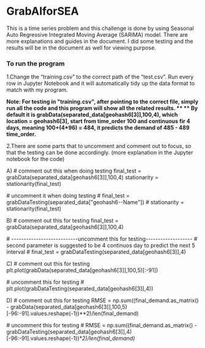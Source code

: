 # GrabAIforSEA

This is a time series problem and this challenge is done by using Seasonal Auto Regressive Integrated Moving Average (SARIMA) model.
There are more explanations and guides in the document.  I did some testing and the results will be in the document as well for viewing purpose.

### To run the program 

1.Change the “training.csv” to the correct path of the “test.csv”. Run every row in Jupyter Notebook and it will automatically tidy up the data format to match with my program.

**Note: For testing in "training.csv", after pointing to the correct file, simply run all the code and this program will show all the related results. **
** By default it is grabData(separated_data[geohash6[3]],100,4), which location = geohash6[3], start from time_order 100 and continuous fir 4 days, meaning 100+(4*96) = 484, it predicts the demand of 485 - 489 time_order.**

2.There are some parts that to uncomment and comment out to focus, so that the testing can be done accordingly. (more explanation in the Jupyter notebook for the code)

A)
\# comment out this when doing testing
final_test = grabData(separated_data[geohash6[3]],100,4)
stationarity = stationarity(final_test)

\# uncomment it when doing testing
\# final_test = grabDataTesting(separated_data["geohash6--Name"])
\# stationarity = stationarity(final_test)

B)
\# comment out this for testing
final_test = grabData(separated_data[geohash6[3]],100,4)

\# ---------------------------uncomment this for testing-------------------
\# second parameter is suggested to be 4 continuos day to predict the next 5 interval
\# final_test = grabDataTesting(separated_data[geohash6[3]],4)

C)
\# comment out this for testing
plt.plot(grabData(separated_data[geohash6[3]],100,5)[:-91])

\# uncomment this for testing
\# plt.plot(grabDataTesting(separated_data[geohash6[3]],4))

D)
\# comment out this for testing
RMSE = np.sum((final_demand.as_matrix() - grabData(separated_data[geohash6[3]],100,5)[-96:-91].values.reshape(-1))**2)/len(final_demand)

\# uncomment this for testing
\# RMSE = np.sum((final_demand.as_matrix() - grabDataTesting(separated_data[geohash6[3]],4)[-96:-91].values.reshape(-1))**2)/len(final_demand)*
